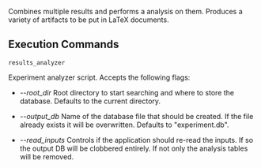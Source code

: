Combines multiple results and performs a analysis on them. Produces a
variety of artifacts to be put in LaTeX documents.

## Execution Commands
`results_analyzer`

Experiment analyzer script. Accepts the following flags:

- *--root_dir*
Root directory to start searching and where to store the database. Defaults to
the current directory.

- *--output_db*
Name of the database file that should be created. If the file already exists it
will be overwritten. Defaults to "experiment.db".

- *--read_inputs*
Controls if the application should re-read the inputs. If so the output DB will
be clobbered entirely. If not only the analysis tables will be removed.

